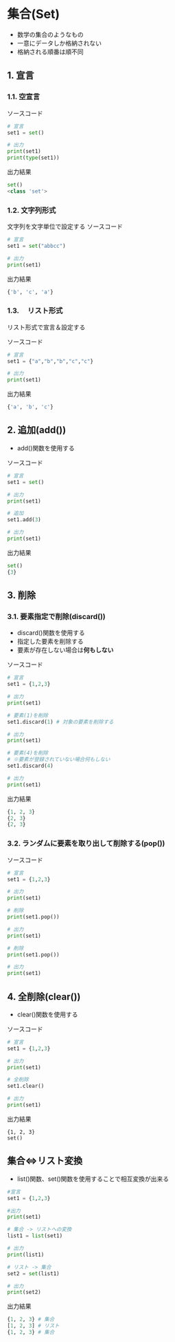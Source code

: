 # 集合(Set)

- 数学の集合のようなもの
- 一意にデータしか格納されない
- 格納される順番は順不同

## 1. 宣言
### 1.1. 空宣言
ソースコード
```python
# 宣言
set1 = set()

# 出力
print(set1)
print(type(set1))
```

出力結果
```python
set()
<class 'set'>
```

### 1.2. 文字列形式
文字列を文字単位で設定する
ソースコード
```python
# 宣言
set1 = set("abbcc")

# 出力
print(set1)
```

出力結果
```python
{'b', 'c', 'a'}
```

### 1.3. 　リスト形式
リスト形式で宣言＆設定する

ソースコード
```python
# 宣言
set1 = {"a","b","b","c","c"}

# 出力
print(set1)
```

出力結果
```python
{'a', 'b', 'c'}
```


## 2. 追加(add())
- add()関数を使用する

ソースコード
```python
# 宣言
set1 = set()

# 出力
print(set1)

# 追加
set1.add(3)

# 出力
print(set1)
```

出力結果
```python
set()
{3}
```


## 3. 削除

### 3.1. 要素指定で削除(discard())
- discard()関数を使用する
- 指定した要素を削除する
- 要素が存在しない場合は**何もしない**  

ソースコード
```python
# 宣言
set1 = {1,2,3}

# 出力
print(set1)

# 要素(1)を削除
set1.discard(1) # 対象の要素を削除する

# 出力
print(set1)

# 要素(4)を削除
# ※要素が登録されていない場合何もしない
set1.discard(4)

# 出力
print(set1)
```

出力結果
```python
{1, 2, 3}
{2, 3}
{2, 3}
```

### 3.2. ランダムに要素を取り出して削除する(pop())

ソースコード
```python
# 宣言
set1 = {1,2,3}

# 出力
print(set1)

# 削除
print(set1.pop())

# 出力
print(set1)

# 削除
print(set1.pop())

# 出力
print(set1)
```


## 4. 全削除(clear())
- clear()関数を使用する

ソースコード
```python
# 宣言
set1 = {1,2,3}

# 出力
print(set1)

# 全削除
set1.clear()

# 出力
print(set1)
```

出力結果
```
{1, 2, 3}
set()
```

## 集合⇔リスト変換
- list()関数、set()関数を使用することで相互変換が出来る

```python
#宣言
set1 = {1,2,3}

#出力
print(set1)

# 集合 -> リストへの変換
list1 = list(set1)

# 出力
print(list1)

# リスト -> 集合
set2 = set(list1)

# 出力
print(set2)
```

出力結果
```python
{1, 2, 3} # 集合
[1, 2, 3] # リスト
{1, 2, 3} # 集合
```

